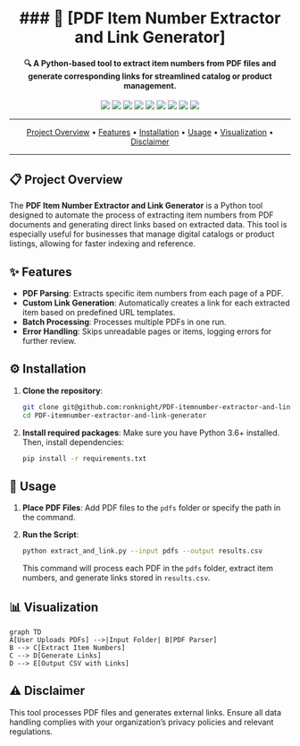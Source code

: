 <h1 align="center">### 🚀 [PDF Item Number Extractor and Link Generator]</h1>

<h4 align="center">🔍 A Python-based tool to extract item numbers from PDF files and generate corresponding links for streamlined catalog or product management.</h4>

<p align="center">
  <a href="https://twitter.com/PinoyITSolution"><img src="https://img.shields.io/twitter/follow/PinoyITSolution?style=social"></a>
  <a href="https://github.com/ronknight?tab=followers"><img src="https://img.shields.io/github/followers/ronknight?style=social"></a>
  <a href="https://github.com/ronknight/PDF-itemnumber-extractor-and-link-generator/stargazers"><img src="https://img.shields.io/github/stars/BEPb/BEPb.svg?logo=github"></a>
  <a href="https://github.com/ronknight/PDF-itemnumber-extractor-and-link-generator/network/members"><img src="https://img.shields.io/github/forks/BEPb/BEPb.svg?color=blue&logo=github"></a>
  <a href="https://youtube.com/@PinoyITSolution"><img src="https://img.shields.io/youtube/channel/subscribers/UCeoETAlg3skyMcQPqr97omg"></a>
  <a href="https://github.com/ronknight/PDF-itemnumber-extractor-and-link-generator/issues"><img src="https://img.shields.io/badge/contributions-welcome-brightgreen.svg?style=flat"></a>
  <a href="https://github.com/ronknight/PDF-itemnumber-extractor-and-link-generator/blob/master/LICENSE"><img src="https://img.shields.io/badge/License-MIT-yellow.svg"></a>
  <a href="#"><img src="https://img.shields.io/badge/Made%20with-Love-1f425f.svg"></a>
  <a href="https://github.com/ronknight"><img src="https://img.shields.io/badge/Made%20with%20%F0%9F%A4%8D%20by%20-Ronknight%20-%20red"></a>
</p>

---

<p align="center">
  <a href="#project-overview">Project Overview</a> •
  <a href="#features">Features</a> •
  <a href="#installation">Installation</a> •
  <a href="#usage">Usage</a> •
  <a href="#visualization">Visualization</a> •
  <a href="#disclaimer">Disclaimer</a>
</p>

---

## 📋 Project Overview
The **PDF Item Number Extractor and Link Generator** is a Python tool designed to automate the process of extracting item numbers from PDF documents and generating direct links based on extracted data. This tool is especially useful for businesses that manage digital catalogs or product listings, allowing for faster indexing and reference.

## ✨ Features
- **PDF Parsing**: Extracts specific item numbers from each page of a PDF.
- **Custom Link Generation**: Automatically creates a link for each extracted item based on predefined URL templates.
- **Batch Processing**: Processes multiple PDFs in one run.
- **Error Handling**: Skips unreadable pages or items, logging errors for further review.

## ⚙️ Installation

1. **Clone the repository**:
   ```bash
   git clone git@github.com:ronknight/PDF-itemnumber-extractor-and-link-generator.git
   cd PDF-itemnumber-extractor-and-link-generator
   ```

2. **Install required packages**:
   Make sure you have Python 3.6+ installed. Then, install dependencies:
   ```bash
   pip install -r requirements.txt
   ```

## 🚀 Usage

1. **Place PDF Files**:
   Add PDF files to the `pdfs` folder or specify the path in the command.

2. **Run the Script**:
   ```bash
   python extract_and_link.py --input pdfs --output results.csv
   ```
   This command will process each PDF in the `pdfs` folder, extract item numbers, and generate links stored in `results.csv`.


## 📊 Visualization

```mermaid
graph TD
A[User Uploads PDFs] -->|Input Folder| B[PDF Parser]
B --> C[Extract Item Numbers]
C --> D[Generate Links]
D --> E[Output CSV with Links]
```

## ⚠️ Disclaimer
This tool processes PDF files and generates external links. Ensure all data handling complies with your organization’s privacy policies and relevant regulations.